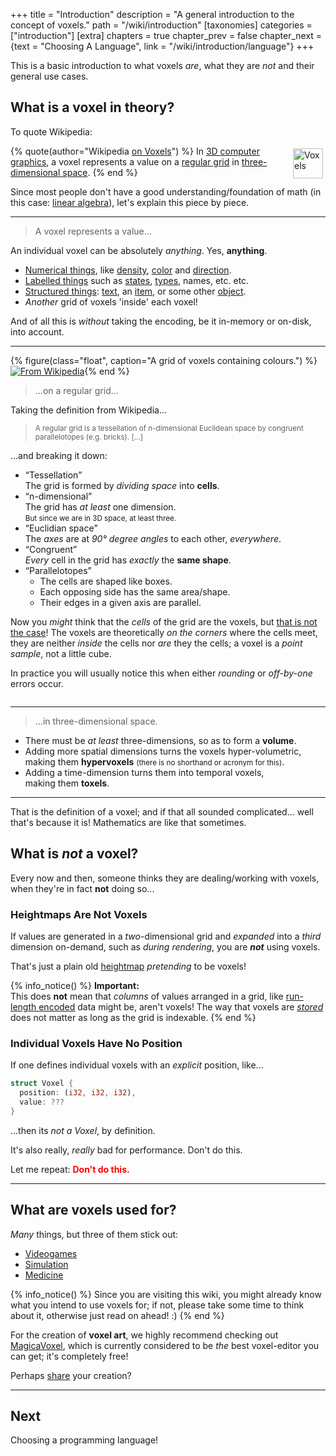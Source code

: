 +++
title = "Introduction"
description = "A general introduction to the concept of voxels."
path = "/wiki/introduction"
[taxonomies]
categories = ["introduction"]
[extra]
chapters = true
chapter_prev = false
chapter_next = {text = "Choosing A Language", link = "/wiki/introduction/language"}
+++

This is a basic introduction to what voxels *are*, what they are *not* and their general use cases.

<!-- more -->

## What is a voxel in theory?

To quote Wikipedia:

{% quote(author="Wikipedia [on Voxels](https://en.wikipedia.org/wiki/Voxel)") %}
  <a title="A stack of voxels, with one marked red.&#010;Vossman; M. W. Toews, CC BY-SA 2.5, via Wikimedia Commons" href="https://commons.wikimedia.org/wiki/File:Voxels.svg"><img style="float:right;height:3rem;margin:0.25rem" alt="Voxels" src="https://upload.wikimedia.org/wikipedia/commons/thumb/b/bc/Voxels.svg/256px-Voxels.svg.png"></a>
  In [3D computer graphics](https://en.wikipedia.org/wiki/3D_computer_graphics),
  a voxel represents a value on a [regular grid](https://en.wikipedia.org/wiki/Regular_grid)
  in [three-dimensional space](https://en.wikipedia.org/wiki/Three-dimensional_space).
{% end %}

Since most people don't have a good understanding/foundation of math (in this case: [linear algebra](https://en.wikipedia.org/wiki/Linear_algebra)), let's explain this piece by piece.





---
> A voxel represents a value...

An individual voxel can be absolutely *anything*. Yes, **anything**.

- [Numerical things](https://en.wikipedia.org/wiki/Number),
  like [density](https://en.wikipedia.org/wiki/Density),
  [color](https://en.wikipedia.org/wiki/Color)
  and [direction](https://en.wikipedia.org/wiki/Euclidean_vector).
- [Labelled things](https://en.wikipedia.org/wiki/Flyweight_pattern)
  such as [states](https://en.wikipedia.org/wiki/State_(computer_science)),
  [types](https://en.wikipedia.org/wiki/Type_system),
  names, etc. etc.
- [Structured things](https://en.wikipedia.org/wiki/Data_structure):
  [text](https://en.wikipedia.org/wiki/String_(computer_science)),
  an [item](https://en.wikipedia.org/wiki/Item_(game_terminology)),
  or some other [object](https://en.wikipedia.org/wiki/Object_(computer_science)).
- *Another* grid of voxels 'inside' each voxel!

And of all this is *without* taking the encoding, be it in-memory or on-disk, into account.







---

{% figure(class="float", caption="A grid of voxels containing colours.") %}[![From Wikipedia](https://upload.wikimedia.org/wikipedia/commons/b/b4/Voxelgitter.png)](https://commons.wikimedia.org/wiki/File:Voxelgitter.png){% end %}

> ...on a regular grid...

Taking the definition from Wikipedia...

> <small>A regular grid is a tessellation of n-dimensional Euclidean space by congruent parallelotopes (e.g. bricks). [...] </small>

...and breaking it down:

- <q>Tessellation</q>  
  The grid is formed by *dividing space* into **cells**.
- <q>n-dimensional</q>  
  The grid has *at least* one dimension.  
  <small>But since we are in 3D space, at least three.</small>
- <q>Euclidian space</q>  
  The *axes* are at *90° degree angles* to each other, *everywhere*.
- <q>Congruent</q>  
  *Every* cell in the grid has *exactly* the **same shape**.
- <q>Parallelotopes</q>  
  - The cells are shaped like boxes.
  - Each opposing side has the same area/shape.
  - Their edges in a given axis are parallel.

Now you *might* think that the *cells* of the grid are the voxels, but [that is not the case](https://www.researchgate.net/publication/244986797_A_Pixel_Is_Not_A_Little_Square_A_Pixel_Is_Not_A_Little_Square_A_Pixel_Is_Not_A_Little_Square)! The voxels are theoretically *on the corners* where the cells meet, they are neither *inside* the cells nor *are* they the cells; a voxel is a *point sample*, not a little cube.

In practice you will usually notice this when either *rounding* or *off-by-one* errors occur.

<div style="clear:both"></div>





---
> ...in three-dimensional space.

- There must be *at least* three-dimensions, so as to form a **volume**.
- Adding more spatial dimensions turns the voxels hyper-volumetric,  
  making them **hypervoxels** <small>(there is no shorthand or acronym for this)</small>.
- Adding a time-dimension turns them into temporal voxels,  
  making them **toxels**.

---

That is the definition of a voxel; and if that all sounded complicated... well that's because it is!
Mathematics are like that sometimes.

## What is *not* a voxel?

Every now and then, someone thinks they are dealing/working with voxels, when they're in fact **not** doing so...

### Heightmaps Are Not Voxels

If values are generated in a *two*-dimensional grid and *expanded* into a *third* dimension on-demand,
such as *during rendering*, you are ***not*** using voxels.

That's just a plain old [heightmap](https://en.wikipedia.org/wiki/Heightmap) *pretending* to be voxels!

{% info_notice() %}
**Important:**  
This does **not** mean that *columns* of values arranged in a grid, like [run-length encoded](/wiki/compression/run-length-encoding) data might be, aren't voxels!
The way that voxels are [*stored*](/wiki/datastructures) does not matter as long as the grid is indexable.
{% end %}

### Individual Voxels Have No Position

If one defines individual voxels with an *explicit* position, like...

```rust
struct Voxel {
  position: (i32, i32, i32),
  value: ???
}
```

...then its *not a Voxel*, by definition.

It's also really, *really* bad for performance. Don't do this.

Let me repeat: <b style="color:red">Don't do this.</b>

---

## What are voxels used for?

*Many* things, but three of them stick out:

<ul class="exclusive-choice-set" aria-label="uses of voxels">
  <li><a href="/wiki/intro-to-videogames">Videogames</a></li>
  <li><a href="/wiki/intro-to-simulation" class=missing>Simulation</a></li>
  <li><a href="/wiki/intro-to-medicine" class=missing>Medicine</a></li>
</ul>

{% info_notice() %}
Since you are visiting this wiki, you might already know what you intend to use voxels for;
if not, please take some time to think about it, otherwise just read on ahead! :)
{% end %}

For the creation of **voxel art**,
we highly recommend checking out [MagicaVoxel](https://ephtracy.github.io/index.html?page=mv_main),
which is currently considered to be *the* best voxel-editor you can get; it's completely free!

Perhaps [share](/wiki/community) your creation?

---

## Next

Choosing a programming language!
